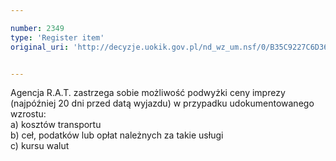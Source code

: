 ```yaml
---

number: 2349
type: 'Register item'
original_uri: 'http://decyzje.uokik.gov.pl/nd_wz_um.nsf/0/B35C9227C6D364D1C12578AF0032D4E1?OpenDocument'


---
```


Agencja R.A.T. zastrzega sobie możliwość podwyżki ceny imprezy (najpóźniej 20 dni przed datą wyjazdu) w przypadku udokumentowanego wzrostu:         
a) kosztów transportu              
b) ceł, podatków lub opłat należnych za takie usługi   
c) kursu walut
